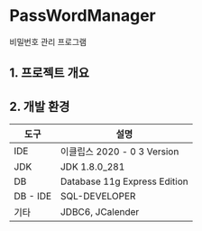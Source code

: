 # PassWordManager
비밀번호 관리 프로그램 

## 1. 프로젝트 개요 


## 2. 개발 환경
| 도구 | 설명 |
| ------------ | ------------- |
| IDE | 이클립스  2020 -  0 3 Version|
| JDK |  JDK 1.8.0_281 |
| DB | Database 11g Express Edition  |
| DB - IDE | SQL-DEVELOPER |
| 기타 | JDBC6, JCalender |


